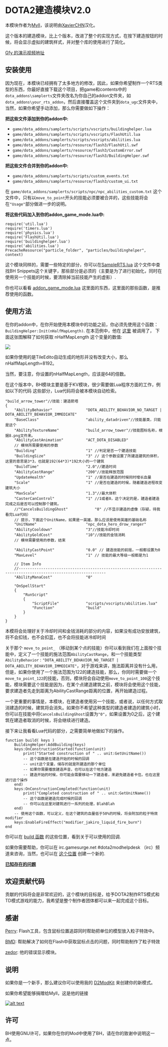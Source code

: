 # DOTA2建造模块V2.0

本模块作者为[Myll](https://github.com/Myll)，该说明由[XavierCHN](https://github.com/XavierCHN)汉化。

这个版本的建造模块，比上个版本，改进了整个的实现方式，在按下建造按钮的时候，将会显示虚拟的建筑样式，并对整个库的使用进行了简化。

[Gfy 的演示视频地址](http://gfycat.com/SpecificSkeletalCowbird)

## 安装使用

因为现在，本模块已经拥有了太多地方的修改，因此，如果你希望制作一个RTS类型的东西，你最好直接下载这个项目，把game和contents中的`dota_addons\samplerts`文件夹改名为你自己的addon文件夹，如`dota_addons\your_rts_addon`，然后直接覆盖这个文件夹到`dota_ugc`文件夹中，当然，如果你希望手动添加，那么你需要做如下操作：

**把这些文件添加到你的addon中:**
* `game/dota_addons/samplerts/scripts/vscripts/buildinghelper.lua`
* `game/dota_addons/samplerts/scripts/vscripts/FlashUtil.lua`
* `game/dota_addons/samplerts/scripts/vscripts/abilities.lua`
* `game/dota_addons/samplerts/resource/flash3/FlashUtil.swf`
* `game/dota_addons/samplerts/resource/flash3/CustomError.swf`
* `game/dota_addons/samplerts/resource/flash3/BuildingHelper.swf`

**把这些文件合并到你的addon中:**
* `game/dota_addons/samplerts/scripts/custom_events.txt`
* `game/dota_addons/samplerts/resource/flash3/custom_ui.txt`

在 `game/dota_addons/samplerts/scripts/npc/npc_abilities_custom.txt` 这个文件中，只有以`move_to_point`开头的技能必须要被合并的，这些技能将会在`"Usage"`部分做进一步的说明。

**将这些代码加入到你的addon_game_mode.lua中:**
```
require('util.lua')
require('timers.lua')
require('physics.lua')
require('FlashUtil.lua')
require('buildinghelper.lua')
require('abilities.lua')
PrecacheResource("particle_folder", "particles/buildinghelper", context)
```

这个模块同样的，需要一些特定的部分，你可以在[SampleRTS.lua](https://github.com/XavierCHN/Dota-2-Building-Helper/blob/master/game/dota_addons/samplerts/scripts/vscripts/samplerts.lua) 这个文件中查找BH Snippets这个关键字，那些部分是必须的（主要是为了进行初始化，同时在使用另一个技能的时候，要清除掉当前技能产生的虚影）.

你也可以看看 [addon_game_mode.lua](https://github.com/XavierCHN/Dota-2-Building-Helper/blob/master/game/dota_addons/samplerts/scripts/vscripts/addon_game_mode.lua) 这里面的东西，这里面的那些函数，是推荐使用的函数。

## 使用方法

在你的addon中，在你开始使用本模块中的功能之前，你必须先使用这个函数： `BuildingHelper:Init(nHalfMapLength)`. 在本范例中，他在 [这里](https://github.com/Myll/Dota-2-Building-Helper/blob/myll/game/dota_addons/samplerts/scripts/vscripts/samplerts.lua#L624) 被调用了， 下面这张图解释了如何获取 nHalfMapLength 这个变量的数值:

![](http://i.imgur.com/FpbxQAs.png)

如果你使用的是TileEdito自动生成的地形并没有改变大小，那么nHalfMapLength=8192。

当然，要注意，你设置的nHalfMapLength，应该是64的倍数。

在这个版本中，BH模块主要是基于KV模块，很少需要做Lua程序方面的工作，例如以下的代码
这些部分，Lua代码将会被本模块自动检索。

```
"build_arrow_tower"//技能：建造箭塔
{
	"AbilityBehavior"				"DOTA_ABILITY_BEHAVIOR_NO_TARGET | DOTA_ABILITY_BEHAVIOR_IMMEDIATE"
	"BaseClass"						"ability_datadriven"//技能基类，只能是这个
	"AbilityTextureName"			"build_arrow_tower"//技能图标名称，根据8.png文件来。
	"AbilityCastAnimation"			"ACT_DOTA_DISABLED"
	// 模块所需要使用的参数
	"Building"						"1" //判定是否一个建造技能
	"BuildingSize"					"3" // 这个参数设置了所建造建筑的体积，这里的意思是3*3，也就是192(64*3)*192大小的一个建筑
	"BuildTime"						"2.0"//建造时间
	"AbilityCastRange"				"200"//技能释放范围
	"UpdateHealth"					"1" //是否在建造的时候同时增长血量
	"Scale"							"1" //是否在建造的时候，随着建造进程改变建筑大小
	"MaxScale"						"1.3"//最大体积
	"CasterCanControl"				"1" //1或者0，这个决定的是，建造者建造完成之后是否可以控制那个建筑。
	//"CancelsBuildingGhost"			"0" //不显示建造的虚像（存疑，待我看完Lua代码）
	// 提示，下面这个UnitName，如果是一英雄，那么应该是使用英雄的基础名称
	"UnitName"						"npc_dota_hero_drow_ranger"
	"AbilityCooldown"				"3"//技能冷却时间
	"AbilityGoldCost"				"10"//技能的金钱消耗
	// 模块需要使用的参数，结束

	"AbilityCastPoint"				"0.0" // 建造技能的前摇，一般都设置为0
	"MaxLevel"						"1" // 技能的最大等级一般都是为1

	// Item Info
	//-------------------------------------------------------------------------------------------------------------
	"AbilityManaCost"				"0"
	
	"OnSpellStart"
	{
		"RunScript"
		{
			"ScriptFile"			"scripts/vscripts/abilities.lua"
			"Function"				"build"
		}
	}
}
```

本模将会处理好关于冷却时间和金钱消耗的部分的内容，如果没有成功安放建筑，将不会扣钱，也不会扣蓝，也不会将技能进冷却时间

关于那个 `move_to_point_` （移动到某个点的技能）你可以看到我们在上面按个技能中，定义了一个技能的施法范围`AbilityCastRange`，和一个技能类型`AbilityBehavior` : `"DOTA_ABILITY_BEHAVIOR_NO_TARGET | DOTA_ABILITY_BEHAVIOR_IMMEDIATE"`，对于游戏来讲，施法距离并没有什么用，但是，如果你使用了一个施法范围为122的建造技能，那么，你同时需要做一个`move_to_point_122`的技能，否则，模块将会自动使用`move_to_point_100`这个技能，模块需要这个技能是因为，在某个点建造建筑之前，模块将会使用这个技能，要求建造者先走到距离为AbilityCastRange距离的位置，再开始建造过程。

一个更重要的事情是，本模块，在建造者使用另一个技能，或者说，以任何方式取消建造的时候，建筑将会消失。如果你不希望这种类型的建造者建造的建筑小时，你可以在技能中将`CancelsBuildingGhost`设置为`"0"`，如果设置为0之后，这个建筑在建造者取消的时候，将会继续进行建造。

接下来让我看看Lua代码的部分，之需要简单地做如下的操作。
```
function build( keys )
	BuildingHelper:AddBuilding(keys)
	keys:OnConstructionStarted(function(unit)
		print("Started construction of " .. unit:GetUnitName())
		-- 这个函数是在建造开始的时候的回调
		-- unit这个变量，储存的就是所建造的那个单位
		-- 如果你需要播放建造声音，也可以在这个地方建造
		-- 建造开始的时候，你可能会需要移动一下建造者，来避免建造者卡住。也在这里进行这个操作
	end)
	keys:OnConstructionCompleted(function(unit)
		print("Completed construction of " .. unit:GetUnitName())
		-- 这个函数是建造完成时候的回调
		-- 你可以在这里对建筑进行一系列的处理，BlahBlah
	end)
	-- 使用这个函数，可以定义，在这个建筑的血量低于50%的时候，将会附加的粒子特效modifier
	keys:EnableFireEffect("modifier_jakiro_liquid_fire_burn")
end
```

你可以在 [build 函数](https://github.com/Myll/Dota-2-Building-Helper/blob/master/game/dota_addons/samplerts/scripts/vscripts/abilities.lua#L1-L32) 的这些位置，看到关于可以使用的回调.

如果你需要帮助，你可以在 irc.gamesurge.net #dota2modhelpdesk （irc）频道来咨询，当然，也可以在 [这个位置](https://github.com/Myll/Dota-2-Building-Helper/issues/new) 创建一个新的.

[**已知存在的问题**](https://github.com/Myll/Dota-2-Building-Helper/issues)

## 欢迎贡献代码

贡献的代码将会是非常欢迎的，这个模块的目标是，给予DOTA2制作RTS模式和TD模式游戏的能力，我希望是整个制作者团体都可以来一起完成这个目标。

## 感谢

[Perry](https://github.com/perryvw): Flash工具，包含鼠标位置追踪同时帮助把单位的模型放入粒子特效中。

[BMD](https://github.com/bmddota): 帮助解决了如何在Flash中获取鼠标点击的问题，同时帮助制作了粒子特效

[zedor](https://github.com/zedor/CustomError): 他的错误显示模块。

## 说明

如果你是一个新手，那么建议你可以使用我的 [D2ModKit](https://github.com/Myll/Dota-2-ModKit) 来创建你的新模式。

如果你希望能够捐赠给Myll，这是他的链接

[![alt text](http://indigoprogram.org/wp-content/uploads/2012/01/Paypal-Donate-Button.png)](https://www.paypal.com/cgi-bin/webscr?cmd=_donations&business=stephenf%2ebme%40gmail%2ecom&lc=US&item_name=Myll%27s%20Dota%202%20Modding%20Contributions&currency_code=USD&bn=PP%2dDonationsBF%3abtn_donateCC_LG%2egif%3aNonHosted)

## 许可

BH使用GNU许可，如果你在你的Mod中使用了BH，请在你的致谢中说明这一点。
